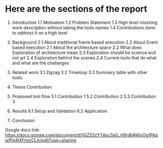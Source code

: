 # Here are the sections of the report

1. Introduction
1.1 Motivation
1.2 Problem Statement 
1.3 High level missinng work description without taking the tools names
1.4 Contributions done to address it on a high level

2. Background
2.1 About traditional frame based execution
2.2 About Event based execution
2.1 About the architecture space
2.2 What does Exploration of architecture mean
2.3 Exploration should be science and not art
2.4 Exploration behind the scenes
2.4 Current tools that do what and what are the challanges

3. Related work
3.1 Zigzag
3.2 Timeloop 
3.3 Summary table with other tools

4. Thesis Contribution

5. Proposed tool flow
5.1 Contribution 1
5.2 Contribution 2
5.3 Contribution 3

6. Results
6.1 Setup and Validation
6.2 Application

7. Conclusion


Google docs link: https://docs.google.com/document/d/1GZSZcYT4pc3aG_H9n8IAWjsGg1PkqwfFq4jXFmlzCLA/edit?usp=sharing
